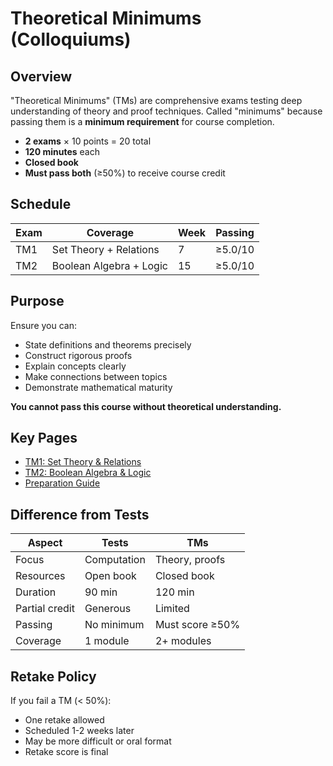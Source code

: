 # Theoretical Minimums (Colloquiums)

## Overview

"Theoretical Minimums" (TMs) are comprehensive exams testing deep understanding of theory and proof techniques. Called "minimums" because passing them is a **minimum requirement** for course completion.

- **2 exams** × 10 points = 20 total
- **120 minutes** each
- **Closed book**
- **Must pass both** (≥50%) to receive course credit

## Schedule

| Exam | Coverage | Week | Passing |
|------|----------|------|---------|
| TM1 | Set Theory + Relations | 7 | ≥5.0/10 |
| TM2 | Boolean Algebra + Logic | 15 | ≥5.0/10 |

## Purpose

Ensure you can:

- State definitions and theorems precisely
- Construct rigorous proofs
- Explain concepts clearly
- Make connections between topics
- Demonstrate mathematical maturity

**You cannot pass this course without theoretical understanding.**

## Key Pages

- [TM1: Set Theory & Relations](./tm1.md)
- [TM2: Boolean Algebra & Logic](./tm2.md)
- [Preparation Guide](./preparation.md)

## Difference from Tests

| Aspect | Tests | TMs |
|--------|-------|-----|
| Focus | Computation | Theory, proofs |
| Resources | Open book | Closed book |
| Duration | 90 min | 120 min |
| Partial credit | Generous | Limited |
| Passing | No minimum | Must score ≥50% |
| Coverage | 1 module | 2+ modules |

## Retake Policy

If you fail a TM (< 50%):

- One retake allowed
- Scheduled 1-2 weeks later
- May be more difficult or oral format
- Retake score is final
